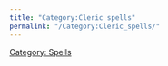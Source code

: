 ```yaml
---
title: "Category:Cleric spells"
permalink: "/Category:Cleric_spells/"
---
```


[Category: Spells](Category:_Spells "wikilink")